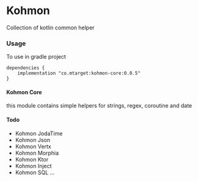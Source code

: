 # Kohmon

Collection of kotlin common helper


### Usage

To use in gradle project
    
    dependencies {
        implementation "co.mtarget:kohmon-core:0.0.5"
    }
    

#### Kohmon Core

this module contains simple helpers for strings, regex, coroutine and date

#### Todo

- Kohmon JodaTime
- Kohmon Json
- Kohmon Vertx
- Kohmon Morphia
- Kohmon Ktor
- Kohmon Inject
- Kohmon SQL
...
